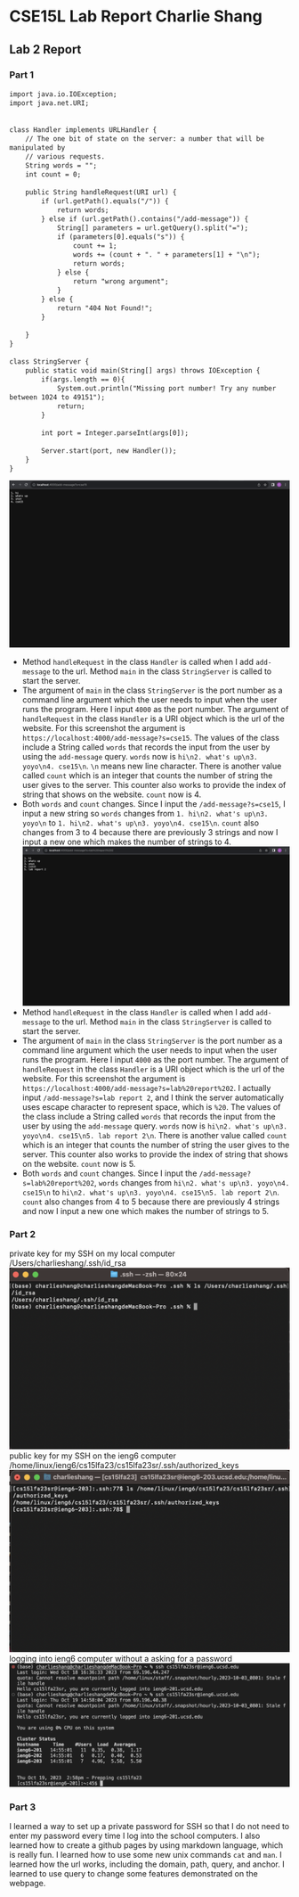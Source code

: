 # CSE15L Lab Report Charlie Shang
## Lab 2 Report
### Part 1
```
import java.io.IOException;
import java.net.URI;


class Handler implements URLHandler {
    // The one bit of state on the server: a number that will be manipulated by
    // various requests.
    String words = "";
    int count = 0;

    public String handleRequest(URI url) {
        if (url.getPath().equals("/")) {
            return words;
        } else if (url.getPath().contains("/add-message")) {
            String[] parameters = url.getQuery().split("=");
            if (parameters[0].equals("s")) {
                count += 1;
                words += (count + ". " + parameters[1] + "\n");
                return words;
            } else {
                return "wrong argument";
            }
        } else {
            return "404 Not Found!";
        }

    }
}

class StringServer {
    public static void main(String[] args) throws IOException {
        if(args.length == 0){
            System.out.println("Missing port number! Try any number between 1024 to 49151");
            return;
        }

        int port = Integer.parseInt(args[0]);

        Server.start(port, new Handler());
    }
}
```
![Image](add_message_1.png)<br />
* Method `handleRequest` in the class `Handler` is called when I add `add-message` to the url. Method `main` in the class `StringServer` is called to start the server.
* The argument of `main` in the class `StringServer` is the port number as a command line argument which the user needs to input when the user runs the program. Here I input `4000` as the port number. The argument of `handleRequest` in the class `Handler` is a URI object which is the url of the website. For this screenshot the argument is `https://localhost:4000/add-message?s=cse15`. The values of the class include a String called `words` that records the input from the user by using the `add-message` query. `words` now is `hi\n2. what's up\n3. yoyo\n4. cse15\n`. `\n` means new line character. There is another value called `count` which is an integer that counts the number of string the user gives to the server. This counter also works to provide the index of string that shows on the website. `count` now is 4.
* Both `words` and `count` changes. Since I input the `/add-message?s=cse15`, I input a new string so `words` changes from `1. hi\n2. what's up\n3. yoyo\n` to `1. hi\n2. what's up\n3. yoyo\n4. cse15\n`. `count` also changes from 3 to 4 because there are previously 3 strings and now I input a new one which makes the number of strings to 4.
![Image](add_message_2.png)<br />
* Method `handleRequest` in the class `Handler` is called when I add `add-message` to the url. Method `main` in the class `StringServer` is called to start the server.
* The argument of `main` in the class `StringServer` is the port number as a command line argument which the user needs to input when the user runs the program. Here I input `4000` as the port number. The argument of `handleRequest` in the class `Handler` is a URI object which is the url of the website. For this screenshot the argument is `https://localhost:4000/add-message?s=lab%20report%202`. I actually input `/add-message?s=lab report 2`, and I think the server automatically uses escape character to represent space, which is `%20`. The values of the class include a String called `words` that records the input from the user by using the `add-message` query. `words` now is `hi\n2. what's up\n3. yoyo\n4. cse15\n5. lab report 2\n`. There is another value called `count` which is an integer that counts the number of string the user gives to the server. This counter also works to provide the index of string that shows on the website. `count` now is 5.
* Both `words` and `count` changes. Since I input the `/add-message?s=lab%20report%202`, `words` changes from `hi\n2. what's up\n3. yoyo\n4. cse15\n` to `hi\n2. what's up\n3. yoyo\n4. cse15\n5. lab report 2\n`. `count` also changes from 4 to 5 because there are previously 4 strings and now I input a new one which makes the number of strings to 5.

### Part 2
private key for my SSH on my local computer <br />
/Users/charlieshang/.ssh/id_rsa
![Image](private_key_c.png)<br />
public key for my SSH on the ieng6 computer <br />
/home/linux/ieng6/cs15lfa23/cs15lfa23sr/.ssh/authorized_keys
![Image](public_key_c.png)<br />
logging into ieng6 computer without a asking for a password
![Image](no_password.png)<br />

### Part 3
I learned a way to set up a private password for SSH so that I do not need to enter my password every time I log into the school computers. I also learned how to create a github pages by using markdown language, which is really fun. I learned how to use some new unix commands `cat` and `man`. I learned how the url works, including the domain, path, query, and anchor. I learned to use query to change some features demonstrated on the webpage.
